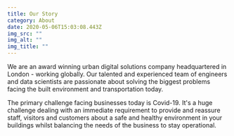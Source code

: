 ```yaml
---
title: Our Story
category: About
date: 2020-05-06T15:03:08.443Z
img_src: ""
img_alt: ""
img_title: ""
---
```

<!--StartFragment-->

We are an award winning urban digital solutions company headquartered in London - working globally. Our talented and experienced team of engineers and data scientists are passionate about solving the biggest problems facing the built environment and transportation today.

The primary challenge facing businesses today is Covid-19.  It's a huge challenge dealing with an immediate requirement to provide and reassure staff, visitors and customers about a safe and healthy environment in your buildings whilst balancing the needs of the business to stay operational. 

<!--EndFragment-->
